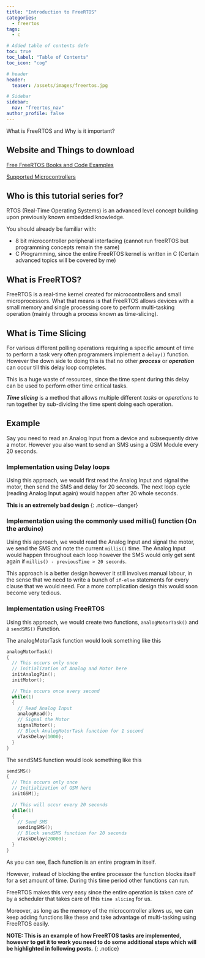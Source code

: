 ```yaml
---
title: "Introduction to FreeRTOS"
categories:
  - freertos
tags:
  - c

# Added table of contents defn
toc: true
toc_label: "Table of Contents"
toc_icon: "cog"

# header
header:
  teaser: /assets/images/freertos.jpg

# Sidebar
sidebar:
  nav: "freertos_nav"
author_profile: false
---
```


What is FreeRTOS and Why is it important?

## Website and Things to download

[Free FreeRTOS Books and Code Examples](https://www.freertos.org/Documentation/RTOS_book.html)

[Supported Microcontrollers](https://www.freertos.org/RTOS_ports.html)

## Who is this tutorial series for?

RTOS (Real-Time Operating Systems) is an advanced level concept building upon previously known embedded knowledge.

You should already be familiar with:
- 8 bit microcontroller peripheral interfacing (cannot run freeRTOS but programming concepts remain the same)
- C Programming, since the entire FreeRTOS kernel is written in C (Certain advanced topics will be covered by me)

## What is FreeRTOS?

FreeRTOS is a real-time kernel created for microcontrollers and small microprocessors. What that means is that FreeRTOS allows devices with a small memory and single processing core to perform multi-tasking operation (mainly through a process known as time-slicing).

## What is Time Slicing

For various different polling operations requiring a specific amount of time to perform a task very often programmers implement a `delay()` function.
However the down side to doing this is that no other ***process*** or ***operation*** can occur till this delay loop completes.

This is a huge waste of resources, since the time spent during this delay can be used to perform other time critical tasks.

***Time slicing*** is a method that allows multiple different *tasks* or *operations* to run together by sub-dividing the time spent doing each operation.

## Example

Say you need to read an Analog Input from a device and subsequently drive a motor. However you also want to send an SMS using a GSM Module every 20 seconds.

### Implementation using Delay loops

Using this approach, we would first read the Analog Input and signal the motor, then send the SMS and delay for 20 seconds.
The next loop cycle (reading Analog Input again) would happen after 20 whole seconds.

**This is an extremely bad design**
{: .notice--danger}

### Implementation using the commonly used millis() function (On the arduino)

Using this approach, we would read the Analog Input and signal the motor, we send the SMS and note the current `millis()` time.
The Analog Input would happen throughout each loop however the SMS would only get sent again if `millis() - previousTime > 20 seconds`.

This approach is a better design however it still involves manual labour, in the sense that we need to write a bunch of `if-else` statements for every clause that we would need. For a more complication design this would soon become very tedious.

### Implementation using FreeRTOS

Using this approach, we would create two functions, `analogMotorTask()` and a `sendSMS()` Function.

The analogMotorTask function would look something like this

``` c
analogMotorTask()
{
  // This occurs only once
  // Initialization of Analog and Motor here
  initAnalogPin();
  initMotor();

  // This occurs once every second
  while(1)
  {
    // Read Analog Input
    analogRead();
    // Signal the Motor
    signalMotor();
    // Block AnalogMotorTask function for 1 second
    vTaskDelay(1000);
  }
}
```

The sendSMS function would look something like this

``` c
sendSMS()
{
  // This occurs only once
  // Initialization of GSM here
  initGSM();

  // This will occur every 20 seconds
  while(1)
  {
    // Send SMS
    sendingSMS();
    // Block sendSMS function for 20 seconds
    vTaskDelay(20000);
  }
}
```

As you can see, Each function is an entire program in itself.

However, instead of blocking the entire processor the function blocks itself for a set amount of time. During this time period other functions can run.

FreeRTOS makes this very easy since the entire operation is taken care of by a scheduler that takes care of this `time slicing` for us.

Moreover, as long as the memory of the microcontroller allows us, we can keep adding functions like these and take advantage of multi-tasking using FreeRTOS easily.

**NOTE: This is an example of how FreeRTOS tasks are implemented, however to get it to work you need to do some additional steps which will be highlighted in following posts.**
{: .notice}
